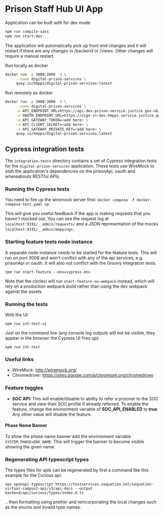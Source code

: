 # Prison Staff Hub UI App

Application can be built with for dev mode

```bash
npm run compile-sass
npm run start:dev
```

The application will automatically pick up front end changes and it will restart if there are any changes in /backend or /views.
Other changes will require a manual restart.

Run locally as docker

```bash
docker run -p 3000:3000 -d \
     --name digital-prison-services \
     quay.io/hmpps/digital-prison-services:latest
```

Run remotely as docker

```bash
docker run -p 3000:3000 -d \
     --name digital-prison-services \
     -e API_ENDPOINT_URL=https://api-dev.prison.service.justice.gov.uk/ \
     -e OAUTH_ENDPOINT_URL=https://sign-in-dev.hmpps.service.justice.gov.uk/auth/ \
     -e API_GATEWAY_TOKEN=<add here> \
     -e API_CLIENT_SECRET=<add here> \
     -e API_GATEWAY_PRIVATE_KEY=<add here> \
     quay.io/hmpps/digital-prison-services:latest
```

## Cypress integration tests

The `integration-tests` directory contains a set of Cypress integration tests for the `digital-prison-services` application.
These tests use WireMock to stub the application's dependencies on the prisonApi, oauth and whereabouts RESTful APIs.

### Running the Cypress tests

You need to fire up the wiremock server first:
```docker compose -f docker-compose-test.yaml up```

This will give you useful feedback if the app is making requests that you haven't mocked out. You can see
the request log at `localhost:9191/__admin/requests/` and a JSON representation of the mocks `localhost:9191/__admin/mappings`.

### Starting feature tests node instance

A separate node instance needs to be started for the feature tests. This will run on port 3008 and won't conflict
with any of the api services, e.g. prisonApi or oauth. It will also not conflict with the Groovy integration tests.

```npm run start-feature --env=cypress.env```

Note that the circleci will run `start-feature-no-webpack` instead, which will rely on a production webpack build
rather than using the dev webpack against the assets.

### Running the tests

With the UI:
```
npm run int-test-ui
```

Just on the command line (any console log outputs will not be visible, they appear in the browser the Cypress UI fires up):
```
npm run int-test
```

### Useful links

- WireMock: http://wiremock.org/
- Chromedriver: https://sites.google.com/a/chromium.org/chromedriver

### Feature toggles
- **SOC API:**
This will enable/disable to ability to refer a prisoner to the SOC service and view their SOC profile if already referred.
To enable the feature, change the environment variable of **SOC_API_ENABLED** to **true**. Any other value will disable the feature. 

#### Phase Name Banner
To show the phase name banner add the environment variable ``` SYSTEM_PHASE=ENV_NAME ```. 
This will trigger the banner to become visible showing the given name.

### Regenerating API typescript types

The types files for apis can be regenerated by first a command like this example for the Curious api:

`npx openapi-typescript https://testservices.sequation.net/sequation-virtual-campus2-api/v3/api-docs --output backend/api/curious/types/index.d.ts`

.. then formatting using prettier and reincorporating the local changes such as the enums and invalid type names.
